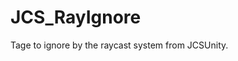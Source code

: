 <!--
   - $File: JCS_RayIgnore.html $
   - $Date: 2018-10-01 02:40:43 $
   - $Revision: $
   - $Creator: Jen-Chieh Shen $
   - $Notice: See LICENSE.txt for modification and distribution information
   -                   Copyright © 2018 by Shen, Jen-Chieh $
-->


<div id="content-header">
  <h1>JCS_RayIgnore</h1>
</div>

<p>
  Tage to ignore by the raycast system from JCSUnity.
</p>
